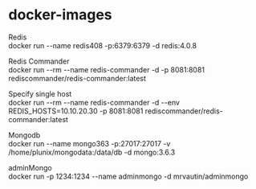 # docker-images

Redis <br />
docker run --name redis408 -p:6379:6379 -d redis:4.0.8

Redis Commander <br />
docker run --rm --name redis-commander -d -p 8081:8081 rediscommander/redis-commander:latest

Specify single host <br />
docker run --rm --name redis-commander -d --env REDIS_HOSTS=10.10.20.30 -p 8081:8081 rediscommander/redis-commander:latest

Mongodb <br />
docker run --name mongo363 -p:27017:27017 -v /home/plunix/mongodata:/data/db -d mongo:3.6.3

adminMongo <br />
docker run -p 1234:1234 --name adminmongo -d mrvautin/adminmongo

